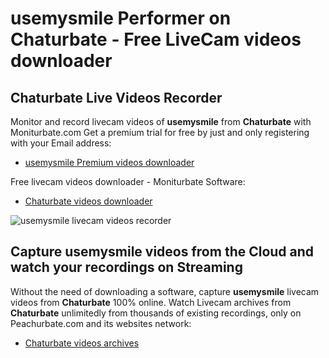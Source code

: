 # usemysmile Performer on Chaturbate - Free LiveCam videos downloader

## Chaturbate Live Videos Recorder

Monitor and record livecam videos of **usemysmile** from **Chaturbate** with Moniturbate.com
Get a premium trial for free by just and only registering with your Email address:
* [usemysmile Premium videos downloader](https://moniturbate.com/request-demo-licence-key.html)

Free livecam videos downloader - Moniturbate Software:
* [Chaturbate videos downloader](https://moniturbate.com/moniturbate-download-software.html)

![usemysmile livecam videos recorder](https://peachurnet.com/templates/moniturbate-software.png)


## Capture usemysmile videos from the Cloud and watch your recordings on Streaming

Without the need of downloading a software, capture **usemysmile** livecam videos from **Chaturbate** 100% online.
Watch Livecam archives from **Chaturbate** unlimitedly from thousands of existing recordings, only on Peachurbate.com and its websites network:
* [Chaturbate videos archives](https://peachurnet.com/)